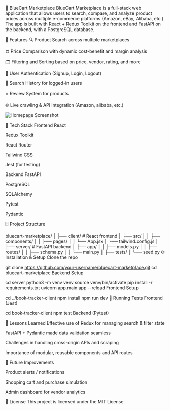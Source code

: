 🛒 BlueCart Marketplace
BlueCart Marketplace is a full-stack web application that allows users to search, compare, and analyze product prices across multiple e-commerce platforms (Amazon, eBay, Alibaba, etc.). The app is built with React + Redux Toolkit on the frontend and FastAPI on the backend, with a PostgreSQL database.

🚀 Features
🔍 Product Search across multiple marketplaces

⚖️ Price Comparison with dynamic cost-benefit and margin analysis

🗂 Filtering and Sorting based on price, vendor, rating, and more

💾 User Authentication (Signup, Login, Logout)

📝 Search History for logged-in users

⭐ Review System for products

🌐 Live crawling & API integration (Amazon, alibaba, etc.)

![Homepage Screenshot](./assets/homepage.png)



🧱 Tech Stack
Frontend
React

Redux Toolkit

React Router

Tailwind CSS

Jest (for testing)

Backend
FastAPI

PostgreSQL

SQLAlchemy

Pytest

Pydantic


🗄️ Project Structure

bluecart-marketplace/
│
├── client/        # React frontend
│   ├── src/
│   │   ├── components/
│   │   ├── pages/
│   │   └── App.jsx
│   └── tailwind.config.js
│
├── server/                     # FastAPI backend
│   ├── app/
│   │   ├── models.py
│   │   ├── routes/
│   │   ├── schema.py
│   │   └── main.py
│   ├── tests/
│   └── seed.py
⚙️ Installation & Setup
Clone the repo


git clone https://github.com/your-username/bluecart-marketplace.git
cd bluecart-marketplace
Backend Setup

cd server
python3 -m venv venv
source venv/bin/activate
pip install -r requirements.txt
uvicorn app.main:app --reload
Frontend Setup

cd ../book-tracker-client
npm install
npm run dev
🧪 Running Tests
Frontend (Jest)

cd book-tracker-client
npm test
Backend (Pytest)


🧠 Lessons Learned
Effective use of Redux for managing search & filter state

FastAPI + Pydantic made data validation seamless

Challenges in handling cross-origin APIs and scraping

Importance of modular, reusable components and API routes



📌 Future Improvements

Product alerts / notifications

Shopping cart and purchase simulation

Admin dashboard for vendor analytics



📄 License
This project is licensed under the MIT License.